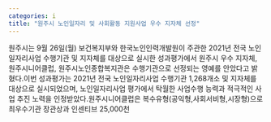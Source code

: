 ```yaml
---
categories: i
title: "원주시 노인일자리 및 사회활동 지원사업 우수 지자체 선정"
---
```

원주시는 9월 26일(월) 보건복지부와 한국노인인력개발원이 주관한 2021년 전국 노인일자리사업 수행기관 및 지자체를 대상으로 실시한 성과평가에서 원주시 우수 지자체, 원주시니어클럽, 원주시노인종합복지관은 수행기관으로 선정되는 영예를 안았다고 밝혔다.이번 성과평가는 2021년 전국 노인일자리사업 수행기관 1,268개소 및 지자체를 대상으로 실시되었으며, 노인일자리사업 평가에서 탁월한 사업수행 능력과 적극적인 사업 추진 노력을 인정받았다.원주시니어클럽은 복수유형(공익형,사회서비형,시장형)으로 최우수기관 장관상과 인센티브 25,000천